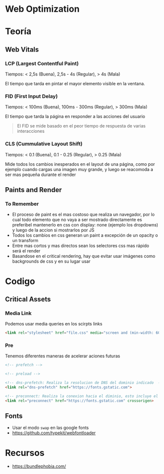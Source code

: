 # Web Optimization

# Teoría

## Web Vitals

### LCP (Largest Contentful Paint)

Tiempos: < 2,5s (Buena), 2,5s - 4s (Regular), > 4s (Mala)

El tiempo que tarda en pintar el mayor elemento visible en la ventana.

### FID (First Input Delay)

Tiempos: < 100ms (Buena), 100ms - 300ms (Regular), > 300ms (Mala)

El tiempo que tarda la página en responder a las acciones del usuario

> El FID se mide basado en el peor tiempo de respuesta de varias interacciones

### CLS (Cummulative Layout Shift)

Tiempos: < 0.1 (Buena), 0.1 - 0.25 (Regular), > 0.25 (Mala)

Mide todos los cambios inesperados en el layout de una página, como por ejemplo cuando cargas una imagen muy grande, y luego se reacomoda a ser mas pequeña durante el render

## Paints and Render

### To Remember
- El proceso de paint es el mas costoso que realiza un navegador, por lo cual todo elemento que no vaya a ser mostrado directamente es preferibel mantenerlo en css con display: none (ejemplo los dropdowns) y luego de la accion si mostrarlos por JS
- Todos los cambios en css generan un paint a excepción de un opacity o un transform
- Entre mas cortos y mas directos sean los selectores css mas rápido será el render
- Basandose en el critical rendering, hay que evitar usar imágenes como backgrounds de css y en su lugar usar <img>

# Codigo

## Critical Assets

### Media Link
Podemos usar media queries en los scirpts links

```html
<link rel="stylesheet" href="file.css" media="screen and (min-width: 600px)>
```

### Pre
Tenemos diferentes maneras de acelerar aciones futuras

```html
<!-- prefetch -->

<!-- preload -->

<!-- dns-prefetch: Realiza la resolucion de DNS del dominio indicado  -->
<link rel="dns-prefetch" href="https://fonts.gstatic.com">

<!-- preconnect: Realiza la conexion hacia el diminio, esto incluye el TLS handshake  -->
<link rel="preconnect" href="https://fonts.gstatic.com" crossorigen>
```

## Fonts

- Usar el modo `swap` en las google fonts
- https://github.com/typekit/webfontloader

# Recursos

- https://bundlephobia.com/